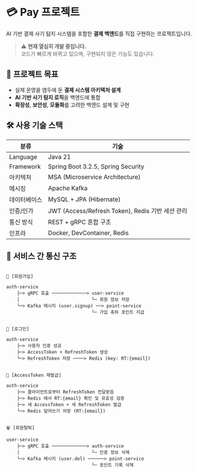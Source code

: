 # 💳 Pay 프로젝트

AI 기반 결제 사기 탐지 시스템을 포함한 **결제 백엔드**를 직접 구현하는 프로젝트입니다.

> ⚠️ **현재 열심히 개발 중입니다.**  
> 코드가 빠르게 바뀌고 있으며, 구현되지 않은 기능도 있습니다.

## 🎯 프로젝트 목표

- 실제 운영을 염두에 둔 **결제 시스템 아키텍처 설계**
- **AI 기반 사기 탐지 로직**을 백엔드에 통합
- **확장성**, **보안성**, **모듈화**를 고려한 백엔드 설계 및 구현


## 🛠️ 사용 기술 스택

| 분류 | 기술 |
|------|------|
| Language | Java 21 |
| Framework | Spring Boot 3.2.5, Spring Security |
| 아키텍처 | MSA (Microservice Architecture) |
| 메시징 | Apache Kafka |
| 데이터베이스 | MySQL + JPA (Hibernate) |
| 인증/인가 | JWT (Access/Refresh Token), Redis 기반 세션 관리 |
| 통신 방식 | REST + gRPC 혼합 구조 |
| 인프라 | Docker, DevContainer, Redis |


## 🔁 서비스 간 통신 구조

```plaintext

🧾 [회원가입]

auth-service
    ├─> gRPC 호출 ─────────────> user-service
    │                           └─ 회원 정보 저장
    └─> Kafka 메시지 (user.signup) ──> point-service
                                └─ 가입 축하 포인트 지급


🔐 [로그인]

auth-service
    ├─> 사용자 인증 성공
    ├─> AccessToken + RefreshToken 생성
    └─> RefreshToken 저장 ────> Redis (key: RT:{email})


🔁 [AccessToken 재발급]

auth-service
    ├─> 클라이언트로부터 RefreshToken 전달받음
    ├─> Redis 에서 RT:{email} 확인 및 유효성 검증
    ├─> 새 AccessToken + 새 RefreshToken 발급
    └─> Redis 덮어쓰기 저장 (RT:{email})


🗑️ [회원탈퇴]

user-service
    ├─> gRPC 호출 ─────────────> auth-service            
    │                           └─ 인증 정보 삭제
    └─> Kafka 메시지 (user.del) ──────> point-service
                                └─ 포인트 기록 삭제

```
